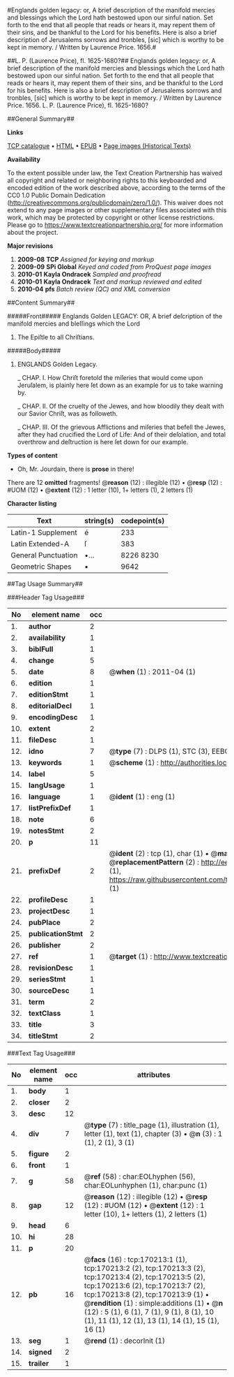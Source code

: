 #Englands golden legacy: or, A brief description of the manifold mercies and blessings which the Lord hath bestowed upon our sinful nation. Set forth to the end that all people that reads or hears it, may repent them of their sins, and be thankful to the Lord for his benefits. Here is also a brief description of Jerusalems sorrows and tronbles, [sic] which is worthy to be kept in memory. / Written by Laurence Price. 1656.#

##L. P. (Laurence Price), fl. 1625-1680?##
Englands golden legacy: or, A brief description of the manifold mercies and blessings which the Lord hath bestowed upon our sinful nation. Set forth to the end that all people that reads or hears it, may repent them of their sins, and be thankful to the Lord for his benefits. Here is also a brief description of Jerusalems sorrows and tronbles, [sic] which is worthy to be kept in memory. / Written by Laurence Price. 1656.
L. P. (Laurence Price), fl. 1625-1680?

##General Summary##

**Links**

[TCP catalogue](http://www.ota.ox.ac.uk/tcp/)  • 
[HTML](http://tei.it.ox.ac.uk/tcp/Texts-HTML/free/A90/A90978.html)  • 
[EPUB](http://tei.it.ox.ac.uk/tcp/Texts-EPUB/free/A90/A90978.epub) • 
[Page images (Historical Texts)](https://historicaltexts.jisc.ac.uk/eebo-99868001e)

**Availability**

To the extent possible under law, the Text Creation Partnership has waived all copyright and related or neighboring rights to this keyboarded and encoded edition of the work described above, according to the terms of the CC0 1.0 Public Domain Dedication (http://creativecommons.org/publicdomain/zero/1.0/). This waiver does not extend to any page images or other supplementary files associated with this work, which may be protected by copyright or other license restrictions. Please go to https://www.textcreationpartnership.org/ for more information about the project.

**Major revisions**

1. __2009-08__ __TCP__ *Assigned for keying and markup*
1. __2009-09__ __SPi Global__ *Keyed and coded from ProQuest page images*
1. __2010-01__ __Kayla Ondracek__ *Sampled and proofread*
1. __2010-01__ __Kayla Ondracek__ *Text and markup reviewed and edited*
1. __2010-04__ __pfs__ *Batch review (QC) and XML conversion*

##Content Summary##

#####Front#####
Englands Golden LEGACY: OR, A brief deſcription of the manifold mercies and bleſſings which the Lord
1. The Epiſtle to all Chriſtians.

#####Body#####

1. ENGLANDS Golden Legacy.

    _ CHAP. I. How Chriſt foretold the miſeries that would come upon Jeruſalem, is plainly here ſet down as an example for us to take warning by.

    _ CHAP. II. Of the cruelty of the Jewes, and how bloodily they dealt with our Savior Chriſt, was as followeth.

    _ CHAP. III. Of the grievous Afflictions and miſeries that befell the Jewes, after they had crucified the Lord of Life: And of their deſolation, and total overthrow and deſtruction is here ſet down for our example.

**Types of content**

  * Oh, Mr. Jourdain, there is **prose** in there!

There are 12 **omitted** fragments! 
 @__reason__ (12) : illegible (12)  •  @__resp__ (12) : #UOM (12)  •  @__extent__ (12) : 1 letter (10), 1+ letters (1), 2 letters (1)

**Character listing**


|Text|string(s)|codepoint(s)|
|---|---|---|
|Latin-1 Supplement|é|233|
|Latin Extended-A|ſ|383|
|General Punctuation|•…|8226 8230|
|Geometric Shapes|▪|9642|

##Tag Usage Summary##

###Header Tag Usage###

|No|element name|occ|attributes|
|---|---|---|---|
|1.|__author__|2||
|2.|__availability__|1||
|3.|__biblFull__|1||
|4.|__change__|5||
|5.|__date__|8| @__when__ (1) : 2011-04 (1)|
|6.|__edition__|1||
|7.|__editionStmt__|1||
|8.|__editorialDecl__|1||
|9.|__encodingDesc__|1||
|10.|__extent__|2||
|11.|__fileDesc__|1||
|12.|__idno__|7| @__type__ (7) : DLPS (1), STC (3), EEBO-CITATION (1), PROQUEST (1), VID (1)|
|13.|__keywords__|1| @__scheme__ (1) : http://authorities.loc.gov/ (1)|
|14.|__label__|5||
|15.|__langUsage__|1||
|16.|__language__|1| @__ident__ (1) : eng (1)|
|17.|__listPrefixDef__|1||
|18.|__note__|6||
|19.|__notesStmt__|2||
|20.|__p__|11||
|21.|__prefixDef__|2| @__ident__ (2) : tcp (1), char (1)  •  @__matchPattern__ (2) : ([0-9\-]+):([0-9IVX]+) (1), (.+) (1)  •  @__replacementPattern__ (2) : http://eebo.chadwyck.com/downloadtiff?vid=$1&page=$2 (1), https://raw.githubusercontent.com/textcreationpartnership/Texts/master/tcpchars.xml#$1 (1)|
|22.|__profileDesc__|1||
|23.|__projectDesc__|1||
|24.|__pubPlace__|2||
|25.|__publicationStmt__|2||
|26.|__publisher__|2||
|27.|__ref__|1| @__target__ (1) : http://www.textcreationpartnership.org/docs/. (1)|
|28.|__revisionDesc__|1||
|29.|__seriesStmt__|1||
|30.|__sourceDesc__|1||
|31.|__term__|2||
|32.|__textClass__|1||
|33.|__title__|3||
|34.|__titleStmt__|2||


###Text Tag Usage###

|No|element name|occ|attributes|
|---|---|---|---|
|1.|__body__|1||
|2.|__closer__|2||
|3.|__desc__|12||
|4.|__div__|7| @__type__ (7) : title_page (1), illustration (1), letter (1), text (1), chapter (3)  •  @__n__ (3) : 1 (1), 2 (1), 3 (1)|
|5.|__figure__|2||
|6.|__front__|1||
|7.|__g__|58| @__ref__ (58) : char:EOLhyphen (56), char:EOLunhyphen (1), char:punc (1)|
|8.|__gap__|12| @__reason__ (12) : illegible (12)  •  @__resp__ (12) : #UOM (12)  •  @__extent__ (12) : 1 letter (10), 1+ letters (1), 2 letters (1)|
|9.|__head__|6||
|10.|__hi__|28||
|11.|__p__|20||
|12.|__pb__|16| @__facs__ (16) : tcp:170213:1 (1), tcp:170213:2 (2), tcp:170213:3 (2), tcp:170213:4 (2), tcp:170213:5 (2), tcp:170213:6 (2), tcp:170213:7 (2), tcp:170213:8 (2), tcp:170213:9 (1)  •  @__rendition__ (1) : simple:additions (1)  •  @__n__ (12) : 5 (1), 6 (1), 7 (1), 9 (1), 8 (1), 10 (1), 11 (1), 12 (1), 13 (1), 14 (1), 15 (1), 16 (1)|
|13.|__seg__|1| @__rend__ (1) : decorInit (1)|
|14.|__signed__|2||
|15.|__trailer__|1||
